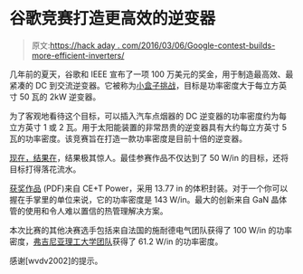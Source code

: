 # 谷歌竞赛打造更高效的逆变器

> 原文:[https://hack aday . com/2016/03/06/Google-contest-builds-more-efficient-inverters/](https://hackaday.com/2016/03/06/google-contest-builds-more-efficient-inverters/)

几年前的夏天，谷歌和 IEEE 宣布了一项 100 万美元的奖金，用于制造最高效、最紧凑的 DC 到交流逆变器。它被称为[小盒子挑战](http://hackaday.com/2014/08/10/build-an-efficient-inverter-win-a-million-dollars/)，目标是功率密度大于每立方英寸 50 瓦的 2kW 逆变器。

为了客观地看待这个目标，可以插入汽车点烟器的 DC 逆变器的功率密度约为每立方英寸 1 或 2 瓦。用于太阳能装置的非常昂贵的逆变器具有大约每立方英寸 5 瓦的功率密度。该竞赛旨在打造一款功率密度是目前十倍的逆变器。

[现在，结果在](https://www.littleboxchallenge.com/)，结果极其惊人。最佳参赛作品不仅达到了 50 W/in 的目标，还将目标打得落花流水。

[获奖作品](https://www.littleboxchallenge.com/pdf/finalists/56568-Tech.pdf) (PDF)来自 CE+T Power，采用 13.77 in 的体积封装。对于一个你可以握在手掌里的单位来说，它的功率密度是 143 W/in。最大的创新来自 GaN 晶体管的使用和令人难以置信的热管理解决方案。

本次比赛的其他决赛选手包括来自法国的施耐德电气团队获得了 100 W/in 的功率密度，[弗吉尼亚理工大学团队](https://www.littleboxchallenge.com/pdf/finalists/59316-Tech.pdf)获得了 61.2 W/in 的功率密度。

感谢[wvdv2002]的提示。